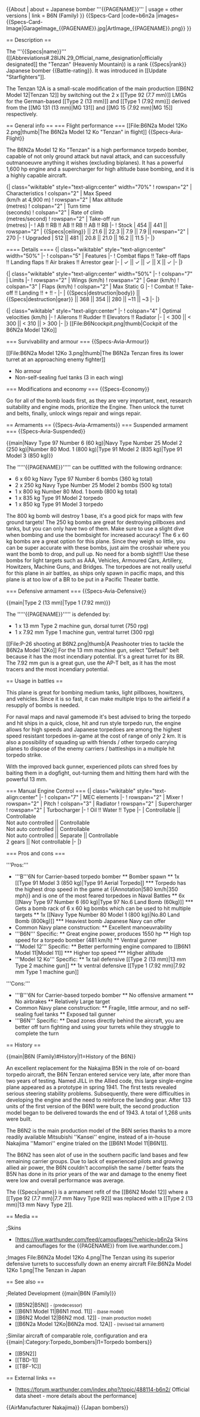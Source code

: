 {{About
| about = Japanese bomber '''{{PAGENAME}}'''
| usage = other versions
| link = B6N (Family)
}}
{{Specs-Card
|code=b6n2a
|images={{Specs-Card-Image|GarageImage_{{PAGENAME}}.jpg|ArtImage\_{{PAGENAME}}.png}}
}}

== Description ==

<!-- ''In the description, the first part should be about the history of and the creation and combat usage of the aircraft, as well as its key features. In the second part, tell the reader about the aircraft in the game. Insert a screenshot of the vehicle, so that if the novice player does not remember the vehicle by name, he will immediately understand what kind of vehicle the article is talking about.'' -->

The '''{{Specs|name}}''' ([[Abbreviations#.28IJN.29_Official_name_designation|officially designated]] the "Tenzan" (Heavenly Mountain)) is a rank {{Specs|rank}} Japanese bomber {{Battle-rating}}. It was introduced in [[Update "Starfighters"]].

The Tenzan 12A is a small-scale modification of the main production [[B6N2 Model 12|Tenzan 12]] by switching out the 2 x [[Type 92 (7.7 mm)]] LMGs for the German-based [[Type 2 (13 mm)]] and [[Type 1 (7.92 mm)]] derived from the [[MG 131 (13 mm)|MG 131]] and [[MG 15 (7.92 mm)|MG 15]] respectively.

== General info ==
=== Flight performance ===
[[File:B6N2a Model 12Ko 2.png|thumb|The B6N2a Model 12 Ko "Tenzan" in flight]]
{{Specs-Avia-Flight}}

<!-- ''Describe how the aircraft behaves in the air. Speed, manoeuvrability, acceleration and allowable loads - these are the most important characteristics of the vehicle.'' -->

The B6N2a Model 12 Ko "Tenzan" is a high performance torpedo bomber, capable of not only ground attack but naval attack, and can successfully outmanoeuvre anything it wishes (excluding biplanes). It has a powerful 1,600 hp engine and a supercharger for high altitude base bombing, and it is a highly capable aircraft.

{| class="wikitable" style="text-align:center" width="70%"
! rowspan="2" | Characteristics
! colspan="2" | Max Speed<br>(km/h at 4,900 m)
! rowspan="2" | Max altitude<br>(metres)
! colspan="2" | Turn time<br>(seconds)
! colspan="2" | Rate of climb<br>(metres/second)
! rowspan="2" | Take-off run<br>(metres)
|-
! AB !! RB !! AB !! RB !! AB !! RB
|-
! Stock
| 454 || 441 || rowspan="2" | {{Specs|ceiling}} || 21.6 || 22.3 || 7.9 || 7.9 || rowspan="2" | 270
|-
! Upgraded
| 512 || 481 || 20.8 || 21.0 || 16.2 || 11.5
|-
|}

==== Details ====
{| class="wikitable" style="text-align:center" width="50%"
|-
! colspan="5" | Features
|-
! Combat flaps !! Take-off flaps !! Landing flaps !! Air brakes !! Arrestor gear
|-
| ✓ || ✓ || ✓ || X || ✓ <!-- ✓ -->
|-
|}

{| class="wikitable" style="text-align:center" width="50%"
|-
! colspan="7" | Limits
|-
! rowspan="2" | Wings (km/h)
! rowspan="2" | Gear (km/h)
! colspan="3" | Flaps (km/h)
! colspan="2" | Max Static G
|-
! Combat !! Take-off !! Landing !! + !! -
|-
| {{Specs|destruction|body}} || {{Specs|destruction|gear}} || 368 || 354 || 280 || ~11 || ~3
|-
|}

{| class="wikitable" style="text-align:center"
|-
! colspan="4" | Optimal velocities (km/h)
|-
! Ailerons !! Rudder !! Elevators !! Radiator
|-
| < 300 || < 300 || < 310 || > 300
|-
|}
[[File:B6Ncockpit.png|thumb|Cockpit of the B6N2a Model 12Ko]]

=== Survivability and armour ===
{{Specs-Avia-Armour}}

<!-- ''Examine the survivability of the aircraft. Note how vulnerable the structure is and how secure the pilot is, whether the fuel tanks are armoured, etc. Describe the armour, if there is any, and also mention the vulnerability of other critical aircraft systems.'' -->

[[File:B6N2a Model 12Ko 3.png|thumb|The B6N2a Tenzan fires its lower turret at an approaching enemy fighter]]

- No armour
- Non-self-sealing fuel tanks (3 in each wing)

=== Modifications and economy ===
{{Specs-Economy}}

Go for all of the bomb loads first, as they are very important, next, research suitability and engine mods, prioritize the Engine. Then unlock the turret and belts, finally, unlock wings repair and wings repair.

== Armaments ==
{{Specs-Avia-Armaments}}
=== Suspended armament ===
{{Specs-Avia-Suspended}}

<!-- ''Describe the aircraft's suspended armament: additional cannons under the wings, bombs, rockets and torpedoes. This section is especially important for bombers and attackers. If there is no suspended weaponry remove this subsection.'' -->

{{main|Navy Type 97 Number 6 (60 kg)|Navy Type Number 25 Model 2 (250 kg)|Number 80 Mod. 1 (800 kg)|Type 91 Model 2 (835 kg)|Type 91 Model 3 (850 kg)}}

The '''''{{PAGENAME}}''''' can be outfitted with the following ordnance:

- 6 x 60 kg Navy Type 97 Number 6 bombs (360 kg total)
- 2 x 250 kg Navy Type Number 25 Model 2 bombs (500 kg total)
- 1 x 800 kg Number 80 Mod. 1 bomb (800 kg total)
- 1 x 835 kg Type 91 Model 2 torpedo
- 1 x 850 kg Type 91 Model 3 torpedo

The 800 kg bomb will destroy 1 base, it's a good pick for maps with few ground targets! The 250 kg bombs are great for destroying pillboxes and tanks, but you can only have two of them. Make sure to use a slight dive when bombing and use the bombsight for increased accuracy! The 6 x 60 kg bombs are a great option for this plane. Since they weigh so little, you can be super accurate with these bombs, just aim the crosshair where you want the bomb to drop, and pull up. No need for a bomb sight!!! Use these bombs for light targets such as AAA, Vehicles, Armoured Cars, Artillery, Howitzers, Machine Guns, and Bridges. The torpedoes are not really useful for this plane in air battles, as ships only spawn in pacific maps, and this plane is at too low of a BR to be put in a Pacific Theater battle.

=== Defensive armament ===
{{Specs-Avia-Defensive}}

<!-- ''Defensive armament with turret machine guns or cannons, crewed by gunners. Examine the number of gunners and what belts or drums are better to use. If defensive weaponry is not available, remove this subsection.'' -->

{{main|Type 2 (13 mm)|Type 1 (7.92 mm)}}

The '''''{{PAGENAME}}''''' is defended by:

- 1 x 13 mm Type 2 machine gun, dorsal turret (750 rpg)
- 1 x 7.92 mm Type 1 machine gun, ventral turret (300 rpg)

[[File:P-26 shooting at B6N2.png|thumb|A Peashooter tries to tackle the B6N2a Model 12Ko]]
For the 13 mm machine gun, select "Default" belt because it has the most incendiary potential. It's a great turret for its BR. The 7.92 mm gun is a great gun, use the AP-T belt, as it has the most tracers and the most incendiary potential.

== Usage in battles ==

<!-- ''Describe the tactics of playing in the aircraft, the features of using aircraft in a team and advice on tactics. Refrain from creating a "guide" - do not impose a single point of view, but instead, give the reader food for thought. Examine the most dangerous enemies and give recommendations on fighting them. If necessary, note the specifics of the game in different modes (AB, RB, SB).'' -->

This plane is great for bombing medium tanks, light pillboxes, howitzers, and vehicles. Since it is so fast, it can make multiple trips to the airfield if a resupply of bombs is needed.

For naval maps and naval gamemode it's best advised to bring the torpedo and hit ships in a quick, close, hit and run style torpedo run, the engine allows for high speeds and Japanese torpedoes are among the highest speed resistant torpedoes in-game at the cost of range of only 2 km. It is also a possibility of squading up with friends / other torpedo carrying planes to dispose of the enemy carriers / battleships in a multiple hit torpedo strike.

With the improved back gunner, experienced pilots can shred foes by baiting them in a dogfight, out-turning them and hitting them hard with the powerful 13 mm.

=== Manual Engine Control ===
{| class="wikitable" style="text-align:center"
|-
! colspan="7" | MEC elements
|-
! rowspan="2" | Mixer
! rowspan="2" | Pitch
! colspan="3" | Radiator
! rowspan="2" | Supercharger
! rowspan="2" | Turbocharger
|-
! Oil !! Water !! Type
|-
| Controllable || Controllable<br>Not auto controlled || Controllable<br>Not auto controlled || Controllable<br>Not auto controlled || Separate || Controllable<br>2 gears || Not controllable
|-
|}

=== Pros and cons ===

<!-- ''Summarise and briefly evaluate the vehicle in terms of its characteristics and combat effectiveness. Mark its pros and cons in the bulleted list. Try not to use more than 6 points for each of the characteristics. Avoid using categorical definitions such as "bad", "good" and the like - use substitutions with softer forms such as "inadequate" and "effective".'' -->

'''Pros:'''

- '''B'''6N for Carrier-based torpedo bomber
  ** Bomber spawn
  ** 1x [[Type 91 Model 3 (850 kg)|Type 91 Aerial Torpedo]]
  **\* Torpedo has the highest drop speed in the game at {{Annotation|580 km/h|350 mph}} and is one of the most feared torpedoes in Naval Battles
  ** 6x [[Navy Type 97 Number 6 (60 kg)|Type 97 No.6 Land Bomb (60kg)]]
  **\* Gets a bomb rack of 6 x 60 kg bombs which can be used to hit multiple targets
  ** 1x [[Navy Type Number 80 Model 1 (800 kg)|No.80 Land Bomb (800kg)]]
  \*\*\* Heaviest bomb Japanese Navy can offer
- Common Navy plane construction:
  \*\* Excellent manoeuvrability
- '''B6N''' Specific:
  ** Great engine power, produces 1550 hp
  ** High top speed for a torpedo bomber (481 km/h)
  \*\* Ventral gunner
- '''Model 12''' Specific:
  ** Better performing engine compared to [[B6N1 Model 11|Model 11]] \*** Higher top speed
  \*\*\* Higher altitude
- '''Model 12 Ko''' Specific:
  ** 1x tail defensive [[Type 2 (13 mm)|13 mm Type 2 machine gun]]
  ** 1x ventral defensive [[Type 1 (7.92 mm)|7.92 mm Type 1 machine gun]]

'''Cons:'''

- '''B'''6N for Carrier-based torpedo bomber
  ** No offensive armament
  ** No airbrakes
  \*\* Relatively Large target
- Common Navy plane construction:
  ** Fragile, little armour, and no self-sealing fuel tanks
  ** Exposed tail gunner
- '''B6N''' Specific:
  \*\* Dead zones directly behind the aircraft, you are better off turn fighting and using your turrets while they struggle to complete the turn

== History ==

<!--''Describe the history of the creation and combat usage of the aircraft in more detail than in the introduction. If the historical reference turns out to be too long, take it to a separate article, taking a link to the article about the vehicle and adding a block "/History" (example: <nowiki>https://wiki.warthunder.com/(Vehicle-name)/History</nowiki>) and add a link to it here using the <code>main</code> template. Be sure to reference text and sources by using <code><nowiki><ref></ref></nowiki></code>, as well as adding them at the end of the article with <code><nowiki><references /></nowiki></code>. This section may also include the vehicle's dev blog entry (if applicable) and the in-game encyclopedia description (under <code><nowiki>=== In-game description ===</nowiki></code>, also if applicable).''-->

{{main|B6N (Family)#History|l1=History of the B6N}}

An excellent replacement for the Nakajima B5N in the role of on-board torpedo aircraft, the B6N Tenzan entered service very late, after more than two years of testing. Named JILL in the Allied code, this large single-engine plane appeared as a prototype in spring 1941. The first tests revealed serious steering stability problems. Subsequently, there were difficulties in developing the engine and the need to reinforce the landing gear. After 133 units of the first version of the B6N1 were built, the second production model began to be delivered towards the end of 1943. A total of 1,268 units were built.

The B6N2 is the main production model of the B6N series thanks to a more readily available Mitsubishi ''Kansei'' engine, instead of a in-house Nakajima ''Mamori'' engine trialed on the [[B6N1 Model 11|B6N1]].

The B6N2 has seen alot of use in the southern pacific land bases and few remaining carrier groups. Due to lack of experienced pilots and growing allied air power, the B6N couldn't accomplish the same / better feats the B5N has done in its prior years of the war and damage to the enemy fleet were low and overall performance was average.

The {{Specs|name}} is a armament refit of the [[B6N2 Model 12]] where a [[Type 92 (7.7 mm)|7.7 mm Navy Type 92]] was replaced with a [[Type 2 (13 mm)|13 mm Navy Type 2]].

== Media ==

<!-- ''Excellent additions to the article would be video guides, screenshots from the game, and photos.'' -->

;Skins

- [https://live.warthunder.com/feed/camouflages/?vehicle=b6n2a Skins and camouflages for the {{PAGENAME}} from live.warthunder.com.]

;Images
<gallery mode="packed" heights="200px">
File:B6N2a Model 12Ko 4.png|The Tenzan using its superior defensive turrets to successfully down an enemy aircraft
File:B6N2a Model 12Ko 1.png|The Tenzan in Japan
</gallery>

== See also ==

<!-- ''Links to the articles on the War Thunder Wiki that you think will be useful for the reader, for example:''
* ''reference to the series of the aircraft;''
* ''links to approximate analogues of other nations and research trees.'' -->

;Related Development
{{main|B6N (Family)}}

- [[B5N2|B5N]] <small>- (predecessor)</small>
- [[B6N1 Model 11|B6N1 mod. 11]] <small>- (base model)</small>
- [[B6N2 Model 12|B6N2 mod. 12]] <small>- (main production model)</small>
- [[B6N2a Model 12Ko|B6N2a mod. 12A]] <small>- (revised tail armament)</small>

;Similar aircraft of comparable role, configuration and era
{{main|:Category:Torpedo_bombers|l1=Torpedo bombers}}

- [[B5N2]]
- [[TBD-1]]
- [[TBF-1C]]

== External links ==

<!-- ''Paste links to sources and external resources, such as:''
* ''topic on the official game forum;''
* ''other literature.'' -->

- [https://forum.warthunder.com/index.php?/topic/488114-b6n2/ Official data sheet - more details about the performance]

{{AirManufacturer Nakajima}}
{{Japan bombers}}
